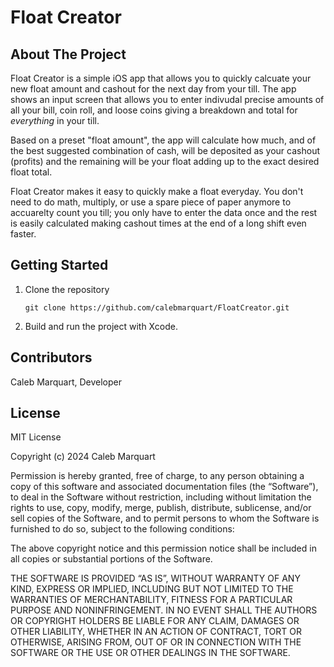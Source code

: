# Float Creator

## About The Project

Float Creator is a simple iOS app that allows you to quickly calcuate your new float amount and cashout  for the next day from your till. The app shows an input screen that allows you to enter indivudal precise amounts of all your bill, coin roll, and loose coins giving a breakdown and total for *everything* in your till.

Based on a preset "float amount", the app will calculate how much, and of the best suggested combination of cash, will be deposited as your cashout (profits) and the remaining will be your float adding up to the exact desired float total.

Float Creator makes it easy to quickly make a float everyday. You don't need to do math, multiply, or use a spare piece of paper anymore to accuarelty count you till; you only have to enter the data once and the rest is easily calculated making cashout times at the end of a long shift even faster.

## Getting Started

1. Clone the repository

   ```
   git clone https://github.com/calebmarquart/FloatCreator.git
   ```

2. Build and run the project with Xcode.

## Contributors

Caleb Marquart, Developer

## License

MIT License

Copyright (c) 2024 Caleb Marquart

Permission is hereby granted, free of charge, to any person obtaining a copy of this software and associated documentation files (the “Software”), to deal in the Software without restriction, including without limitation the rights to use, copy, modify, merge, publish, distribute, sublicense, and/or sell copies of the Software, and to permit persons to whom the Software is furnished to do so, subject to the following conditions:

The above copyright notice and this permission notice shall be included in all copies or substantial portions of the Software.

THE SOFTWARE IS PROVIDED “AS IS”, WITHOUT WARRANTY OF ANY KIND, EXPRESS OR IMPLIED, INCLUDING BUT NOT LIMITED TO THE WARRANTIES OF MERCHANTABILITY, FITNESS FOR A PARTICULAR PURPOSE AND NONINFRINGEMENT. IN NO EVENT SHALL THE AUTHORS OR COPYRIGHT HOLDERS BE LIABLE FOR ANY CLAIM, DAMAGES OR OTHER LIABILITY, WHETHER IN AN ACTION OF CONTRACT, TORT OR OTHERWISE, ARISING FROM, OUT OF OR IN CONNECTION WITH THE SOFTWARE OR THE USE OR OTHER DEALINGS IN THE SOFTWARE.
